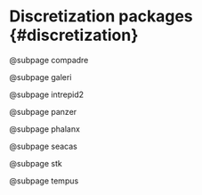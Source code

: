 # Discretization packages {#discretization}

@subpage compadre

@subpage galeri

@subpage intrepid2

@subpage panzer

@subpage phalanx

@subpage seacas

@subpage stk

@subpage tempus
